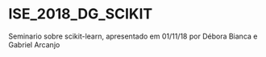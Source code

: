 # ISE_2018_DG_SCIKIT
Seminario sobre scikit-learn, apresentado em 01/11/18 por Débora Bianca e Gabriel Arcanjo

